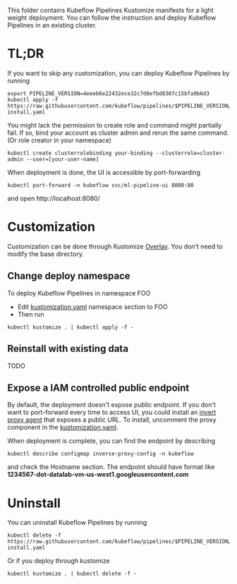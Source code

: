 
This folder contains Kubeflow Pipelines Kustomize manifests for a light weight deployment. You can follow the instruction and deploy Kubeflow Pipelines in an existing cluster.

# TL;DR

If you want to skip any customization, you can deploy Kubeflow Pipelines by running
```
export PIPELINE_VERSION=4eeeb6e22432ece32c7d0efbd8307c15bfa9b6d3
kubectl apply -f https://raw.githubusercontent.com/kubeflow/pipelines/$PIPELINE_VERSION/manifests/namespaced-install.yaml
```

You might lack the permission to create role and command might partially fail. If so, bind your account as cluster admin and rerun the same command.
(Or role creator in your namespace)
```
kubectl create clusterrolebinding your-binding --clusterrole=cluster-admin --user=[your-user-name]
```

When deployment is done, the UI is accessible by port-forwarding
```
kubectl port-forward -n kubeflow svc/ml-pipeline-ui 8080:80
```
and open http://localhost:8080/

# Customization
Customization can be done through Kustomize [Overlay](https://github.com/kubernetes-sigs/kustomize/blob/master/docs/glossary.md#overlay). You don't need to modify the base directory. 

## Change deploy namespace
To deploy Kubeflow Pipelines in namespace FOO
- Edit [kustomization.yaml](namespaced-install/kustomization.yaml) namespace section to FOO
- Then run 
```
kubectl kustomize . | kubectl apply -f -
```

## Reinstall with existing data
TODO

## Expose a IAM controlled public endpoint
By default, the deployment doesn't expose public endpoint.
If you don't want to port-forward every time to access UI, you could install an [invert proxy agent](https://github.com/google/inverting-proxy) that exposes a public URL.
To install, uncomment the proxy component in the [kustomization.yaml](base/kustomization.yaml).

When deployment is complete, you can find the endpoint by describing
```
kubectl describe configmap inverse-proxy-config -n kubeflow
```
and check the Hostname section. The endpoint should have format like **1234567-dot-datalab-vm-us-west1.googleusercontent.com**


# Uninstall
You can uninstall Kubeflow Pipelines by running
```
kubectl delete -f https://raw.githubusercontent.com/kubeflow/pipelines/$PIPELINE_VERSION/manifests/namespaced-install.yaml
```

Or if you deploy through kustomize
```
kubectl kustomize . | kubectl delete -f -
```
